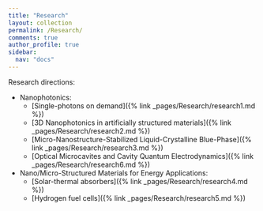 ```yaml
---
title: "Research"
layout: collection
permalink: /Research/
comments: true
author_profile: true
sidebar:
  nav: "docs"
---
```


Research directions:
* Nanophotonics:
  * [Single-photons on demand]({% link _pages/Research/research1.md %})
  * [3D Nanophotonics in artificially structured materials]({% link _pages/Research/research2.md %})
  * [Micro-Nanostructure-Stabilized Liquid-Crystalline Blue-Phase]({% link _pages/Research/research3.md %})
  * [Optical Microcavites and Cavity Quantum Electrodynamics]({% link _pages/Research/research6.md %})
* Nano/Micro-Structured Materials for Energy Applications:
  * [Solar-thermal absorbers]({% link _pages/Research/research4.md %})
  * [Hydrogen fuel cells]({% link _pages/Research/research5.md %})
